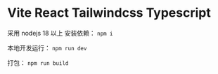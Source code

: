 # Vite React Tailwindcss Typescript

采用 nodejs 18 以上
安装依赖： `npm i`

本地开发运行： `npm run dev`

打包： `npm run build`
